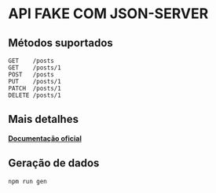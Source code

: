 # API FAKE COM JSON-SERVER

## Métodos suportados

```
GET    /posts 
GET    /posts/1 
POST   /posts 
PUT    /posts/1 
PATCH  /posts/1 
DELETE /posts/1 
```

## Mais detalhes
[**Documentação oficial**](https://github.com/typicode/json-server)

## Geração de dados
`
npm run gen
`